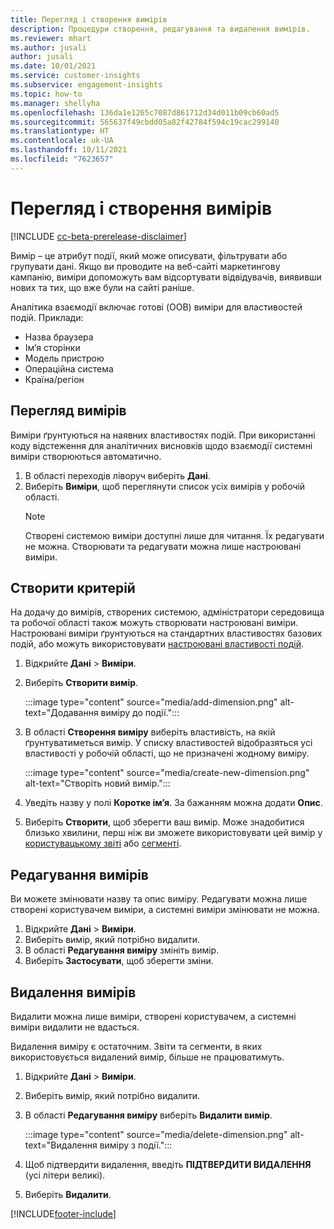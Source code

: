 ```yaml
---
title: Перегляд і створення вимірів
description: Процедури створення, редагування та видалення вимірів.
ms.reviewer: mhart
ms.author: jusali
author: jusali
ms.date: 10/01/2021
ms.service: customer-insights
ms.subservice: engagement-insights
ms.topic: how-to
ms.manager: shellyha
ms.openlocfilehash: 136da1e1265c7087d861712d34d011b09cb60ad5
ms.sourcegitcommit: 565637f49cbdd05a82f42784f594c19cac299140
ms.translationtype: HT
ms.contentlocale: uk-UA
ms.lasthandoff: 10/11/2021
ms.locfileid: "7623657"
---
```

# <a name="view-and-create-dimensions"></a>Перегляд і створення вимірів

[!INCLUDE [cc-beta-prerelease-disclaimer](includes/cc-beta-prerelease-disclaimer.md)]

Вимір – це атрибут події, який може описувати, фільтрувати або групувати дані. Якщо ви проводите на веб-сайті маркетингову кампанію, виміри допоможуть вам відсортувати відвідувачів, виявивши нових та тих, що вже були на сайті раніше.  

Аналітика взаємодії включає готові (OOB) виміри для властивостей подій. Приклади:

- Назва браузера
- Ім’я сторінки
- Модель пристрою
- Операційна система
- Країна/регіон

## <a name="view-dimensions"></a>Перегляд вимірів

Виміри ґрунтуються на наявних властивостях подій. При використанні коду відстеження для аналітичних висновків щодо взаємодії системні виміри створюються автоматично.

1. В області переходів ліворуч виберіть **Дані**. 
1. Виберіть **Виміри**, щоб переглянути список усіх вимірів у робочій області. 
   > [!NOTE]
   > Створені системою виміри доступні лише для читання. Їх редагувати не можна. Створювати та редагувати можна лише настроювані виміри.

## <a name="create-a-dimension"></a>Створити критерій

На додачу до вимірів, створених системою, адміністратори середовища та робочої області також можуть створювати настроювані виміри. Настроювані виміри ґрунтуються на стандартних властивостях базових подій, або можуть використовувати [настроювані властивості подій](advanced-SDK-implementation.md).

1. Відкрийте **Дані** > **Виміри**.
1. Виберіть **Створити вимір**.

   :::image type="content" source="media/add-dimension.png" alt-text="Додавання виміру до події.":::

1. В області **Створення виміру** виберіть властивість, на якій ґрунтуватиметься вимір. У списку властивостей відобразяться усі властивості у робочій області, що не призначені жодному виміру.
   
   :::image type="content" source="media/create-new-dimension.png" alt-text="Створіть новий вимір.":::
      
3. Уведіть назву у полі **Коротке ім’я**. За бажанням можна додати **Опис**.
4. Виберіть **Створити**, щоб зберегти ваш вимір. Може знадобитися близько хвилини, перш ніж ви зможете використовувати цей вимір у [користувацькому звіті](custom-reports.md) або [сегменті](segments.md). 

## <a name="edit-a-dimension"></a>Редагування вимірів

Ви можете змінювати назву та опис виміру. Редагувати можна лише створені користувачем виміри, а системні виміри змінювати не можна.


1. Відкрийте **Дані** > **Виміри**.
1. Виберіть вимір, який потрібно видалити.
1. В області **Редагування виміру** змініть вимір.
1. Виберіть **Застосувати**, щоб зберегти зміни.

## <a name="delete-a-dimension"></a>Видалення вимірів

Видалити можна лише виміри, створені користувачем, а системні виміри видалити не вдасться.

Видалення виміру є остаточним. Звіти та сегменти, в яких використовується видалений вимір, більше не працюватимуть. 

1. Відкрийте **Дані** > **Виміри**.
1. Виберіть вимір, який потрібно видалити.
1. В області **Редагування виміру** виберіть **Видалити вимір**.

   :::image type="content" source="media/delete-dimension.png" alt-text="Видалення виміру з події.":::

1. Щоб підтвердити видалення, введіть **ПІДТВЕРДИТИ ВИДАЛЕННЯ** (усі літери великі). 
1. Виберіть **Видалити**.

[!INCLUDE[footer-include](../includes/footer-banner.md)]
